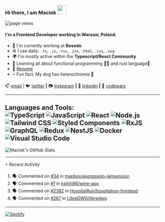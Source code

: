 ### Hi there, I am Maciek  <img src="https://raw.githubusercontent.com/iampavangandhi/iampavangandhi/master/gifs/Hi.gif" width="30px"></h2>

![page views](https://komarev.com/ghpvc/?username=maciekglowacki&color=brightgreen)

#### I'm a Frontend Developer working in Warsaw, Poland.

- 🏢 I'm currently working at **Besedo**
- ⚙️ I use daily: `.ts`, `.js`, `.tsx`, `.jsx`, `.html`, `.css`, `.svg`
- 🌍 I'm mostly active within the **Typescript/React Community**
- 🌱 Learning all about functional programming 👨‍💻 and rust language🦀  
- 📝 [Resume](https://github.com/maciekglowacki/maciekglowacki/blob/master/CV-English-Maciej-Glowacki-up-to-date.pdf)
- ⚡️ Fun fact: My dog has heterochromia 🐶

📫 [email](mailto:glowackimaciej97@gmail.com) | 
🐦 [twitter][twitter] **|** 
📷 [instagram][instagram] **|** 
👔 [linkedin][linkedin] **|**
🥋 [codewars][codewars] 

[twitter]: https://twitter.com/glowackimaciej1
[instagram]: https://www.instagram.com/maciek.gif
[linkedin]: https://www.linkedin.com/in/maciej-g%C5%82owacki-18899713b/
[codewars]: https://www.codewars.com/users/maciekglowacki

---- 

**Languages and Tools:**  
![TypeScript](https://img.shields.io/badge/TypeScript-007ACC?style=flat-square&logo=TypeScript&logoColor=ffffff)
![JavaScript](https://img.shields.io/badge/JavaScript-343434?style=flat-square&logo=JavaScript&logoColor=F7DF1E)
![React](https://img.shields.io/badge/React-61DAFB?style=flat-square&logo=React&logoColor=fff)
![Node.js](https://img.shields.io/badge/Node.js-339933?style=flat-square&logo=Node.js&logoColor=fff)
![Tailwind CSS](https://img.shields.io/badge/Tailwind%20CSS-38B2AC?style=flat-square&logo=Tailwind-CSS&logoColor=fff)
![Styled Components](https://img.shields.io/badge/-Styled_Components-db7092?style=flat-square&logo=styled-components&logoColor=white)
![RxJS](https://img.shields.io/badge/RxJS-D81B60?style=flat-square&logo=RxJS&logoColor=fff)
![GraphQL](https://img.shields.io/badge/GraphQL-E10098?style=flat-square&logo=GraphQL&logoColor=fff)
![Redux](https://img.shields.io/badge/-Redux-764ABC?style=flat-square&logo=redux&logoColor=white)
![NestJS](https://img.shields.io/badge/-NestJs-ea2845?style=flat-square&logo=nestjs&logoColor=white)
![Docker](https://img.shields.io/badge/-Docker-46a2f1?style=flat-square&logo=docker&logoColor=white)
![Visual Studio Code](https://img.shields.io/badge/Visual%20Studio%20Code-007ACC?style=flat-square&logo=Visual-Studio-Code&logoColor=fff)
---- 

![Maciek's GitHub Stats](https://github-readme-stats.vercel.app/api?username=maciekglowacki&show_icons=true)

---- 

⚡ Recent Activity
<!--START_SECTION:activity-->
1. 🗣 Commented on [#34](https://github.com/mapbox/expression-jamsession/issues/34) in [mapbox/expression-jamsession](https://github.com/mapbox/expression-jamsession)
2. 🗣 Commented on [#1](https://github.com/kshitij86/wine-app/issues/1) in [kshitij86/wine-app](https://github.com/kshitij86/wine-app)
3. 🗣 Commented on [#2382](https://github.com/HospitalRun/hospitalrun-frontend/issues/2382) in [HospitalRun/hospitalrun-frontend](https://github.com/HospitalRun/hospitalrun-frontend)
4. 🗣 Commented on [#267](https://github.com/LibreDWG/libredwg/issues/267) in [LibreDWG/libredwg](https://github.com/LibreDWG/libredwg)
<!--END_SECTION:activity-->

---- 

[![Spotify](https://novatorem.maciekglowacki.vercel.app/api/spotify)](https://open.spotify.com/user/maciekglowacki)

